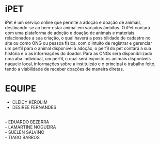 # iPET

iPet é um serviço online que permite a adoção e doação de animais, destinando-se ao bem-estar animal em variados âmbitos. O iPet contará com uma plataforma de adoção e doação de animais e materiais relacionados a sua criação, o qual haverá a possibilidade de cadastro no site ou como ONG ou pessoa física, com o intuito de registrar e gerenciar um perfil para o animal disponível à adoção, o perfil do pet contará a sua história e o as informações do doador. Para as ONGs será disponibilizado uma aba individual, um perfil, o qual será exposto os animais disponíveis naquele local, informações sobre a instituição e o principal o trabalho feito, tendo a viabilidade de receber doações de maneira diretas.

# EQUIPE

- CLEICY KEROLIM
  <br>
 - DESIREE FERNANDES
  <br>
  - EDUARDO BEZERRA
  <br>
  - LAMARTINE NOGUEIRA
  <br>
  - SUELEN SALVINO
  <br>
  - TIAGO BARROS
